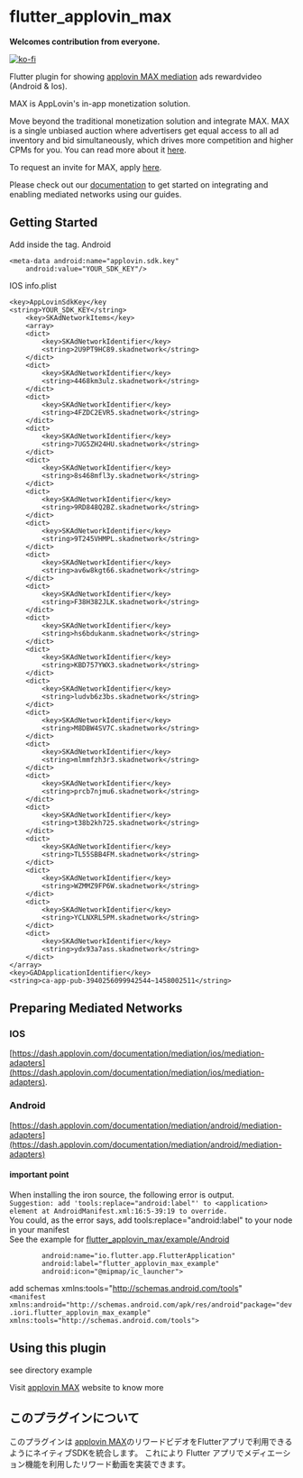 # flutter_applovin_max
   <b>Welcomes contribution from everyone.</b>  

[![ko-fi](https://ko-fi.com/img/githubbutton_sm.svg)](https://ko-fi.com/ioridev)  

Flutter plugin for showing [applovin MAX  mediation](https://www.applovin.com/max/) ads rewardvideo (Android & Ios).

MAX is AppLovin's in-app monetization solution.

Move beyond the traditional monetization solution and integrate MAX. MAX is a single unbiased auction where advertisers get equal access to all ad inventory and bid simultaneously, which drives more competition and higher CPMs for you. You can read more about it [here](https://www.applovin.com/max-header-bidding).

To request an invite for MAX, apply [here](https://try.applovin.com/applovin-max-application).

Please check out our [documentation](https://dash.applovin.com/documentation/mediation/ios/getting-started) to get started on integrating and enabling mediated networks using our guides.  

## Getting Started

Add inside the <application> tag. 
Android
```
<meta-data android:name="applovin.sdk.key"
    android:value="YOUR_SDK_KEY"/>
```
IOS info.plist
```
<key>AppLovinSdkKey</key
<string>YOUR_SDK_KEY</string>
	<key>SKAdNetworkItems</key>
	<array>
    <dict>
        <key>SKAdNetworkIdentifier</key>
        <string>2U9PT9HC89.skadnetwork</string>
    </dict>
    <dict>
        <key>SKAdNetworkIdentifier</key>
        <string>4468km3ulz.skadnetwork</string>
    </dict>
    <dict>
        <key>SKAdNetworkIdentifier</key>
        <string>4FZDC2EVR5.skadnetwork</string>
    </dict>
    <dict>
        <key>SKAdNetworkIdentifier</key>
        <string>7UG5ZH24HU.skadnetwork</string>
    </dict>
    <dict>
        <key>SKAdNetworkIdentifier</key>
        <string>8s468mfl3y.skadnetwork</string>
    </dict>
    <dict>
        <key>SKAdNetworkIdentifier</key>
        <string>9RD848Q2BZ.skadnetwork</string>
    </dict>
    <dict>
        <key>SKAdNetworkIdentifier</key>
        <string>9T245VHMPL.skadnetwork</string>
    </dict>
    <dict>
        <key>SKAdNetworkIdentifier</key>
        <string>av6w8kgt66.skadnetwork</string>
    </dict>
    <dict>
        <key>SKAdNetworkIdentifier</key>
        <string>F38H382JLK.skadnetwork</string>
    </dict>
    <dict>
        <key>SKAdNetworkIdentifier</key>
        <string>hs6bdukanm.skadnetwork</string>
    </dict>
    <dict>
        <key>SKAdNetworkIdentifier</key>
        <string>KBD757YWX3.skadnetwork</string>
    </dict>
    <dict>
        <key>SKAdNetworkIdentifier</key>
        <string>ludvb6z3bs.skadnetwork</string>
    </dict>
    <dict>
        <key>SKAdNetworkIdentifier</key>
        <string>M8DBW4SV7C.skadnetwork</string>
    </dict>
    <dict>
        <key>SKAdNetworkIdentifier</key>
        <string>mlmmfzh3r3.skadnetwork</string>
    </dict>
    <dict>
        <key>SKAdNetworkIdentifier</key>
        <string>prcb7njmu6.skadnetwork</string>
    </dict>
    <dict>
        <key>SKAdNetworkIdentifier</key>
        <string>t38b2kh725.skadnetwork</string>
    </dict>
    <dict>
        <key>SKAdNetworkIdentifier</key>
        <string>TL55SBB4FM.skadnetwork</string>
    </dict>
    <dict>
        <key>SKAdNetworkIdentifier</key>
        <string>WZMMZ9FP6W.skadnetwork</string>
    </dict>
    <dict>
        <key>SKAdNetworkIdentifier</key>
        <string>YCLNXRL5PM.skadnetwork</string>
    </dict>
    <dict>
        <key>SKAdNetworkIdentifier</key>
        <string>ydx93a7ass.skadnetwork</string>
    </dict>
</array>
<key>GADApplicationIdentifier</key>
<string>ca-app-pub-3940256099942544~1458002511</string>
```
## Preparing Mediated Networks  
### IOS
[https://dash.applovin.com/documentation/mediation/ios/mediation-adapters](https://dash.applovin.com/documentation/mediation/ios/mediation-adapters).

### Android
[https://dash.applovin.com/documentation/mediation/android/mediation-adapters](https://dash.applovin.com/documentation/mediation/android/mediation-adapters)  
#### important point  
When installing the iron source, the following error is output.  
`Suggestion: add 'tools:replace="android:label"' to <application> element at AndroidManifest.xml:16:5-39:19 to override.`  
You could, as the error says, add tools:replace="android:label" to your <application> node in your manifest  
See the example for [flutter_applovin_max/example/Android](https://github.com/ioridev/flutter_applovin_max/blob/main/example/android/app/src/main/AndroidManifest.xml)  
``` <application tools:replace="android:label"
        android:name="io.flutter.app.FlutterApplication"
        android:label="flutter_applovin_max_example"
        android:icon="@mipmap/ic_launcher">
```  
add schemas xmlns:tools="http://schemas.android.com/tools"  
`<manifest xmlns:android="http://schemas.android.com/apk/res/android"package="dev.iori.flutter_applovin_max_example" xmlns:tools="http://schemas.android.com/tools">`  


## Using this plugin
see directory example 

Visit [applovin MAX](https://www.applovin.com/max/) website to know more 

## このプラグインについて  
このプラグインは [applovin MAX](https://www.applovin.com/max/)のリワードビデオをFlutterアプリで利用できるようにネイティブSDKを統合します。
これにより Flutter アプリでメディエーション機能を利用したリワード動画を実装できます。
